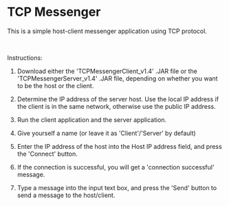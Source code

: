 # TCP Messenger
This is a simple host-client messenger application using TCP protocol.

<br>

Instructions: 

1. Download either the 'TCPMessengerClient_v1.4' .JAR file or the 'TCPMessengerServer_v1.4' .JAR file, depending on whether you want to be the host or the client.

2. Determine the IP address of the server host. Use the local IP address if the client is in the same network, otherwise use the public IP address.

3. Run the client application and the server application.

4. Give yourself a name (or leave it as 'Client'/'Server' by default)

5. Enter the IP address of the host into the Host IP address field, and press the 'Connect' button.

6. If the connection is successful, you will get a 'connection successful' message.

7. Type a message into the input text box, and press the 'Send' button to send a message to the host/client.
